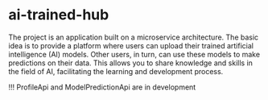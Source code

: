 # ai-trained-hub
The project is an application built on a microservice architecture. The basic idea is to provide a platform where users can upload their trained artificial intelligence (AI) models. Other users, in turn, can use these models to make predictions on their data. This allows you to share knowledge and skills in the field of AI, facilitating the learning and development process.

!!! ProfileApi and ModelPredictionApi are in development
